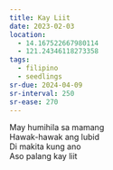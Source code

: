 ```yaml
---
title: Kay Liit
date: 2023-02-03
location:
  - 14.167522667980114
  - 121.24346118273358
tags:
  - filipino
  - seedlings
sr-due: 2024-04-09
sr-interval: 250
sr-ease: 270
---
```

May humihila sa mamang  
Hawak-hawak ang lubid  
Di makita kung ano  
Aso palang kay liit  